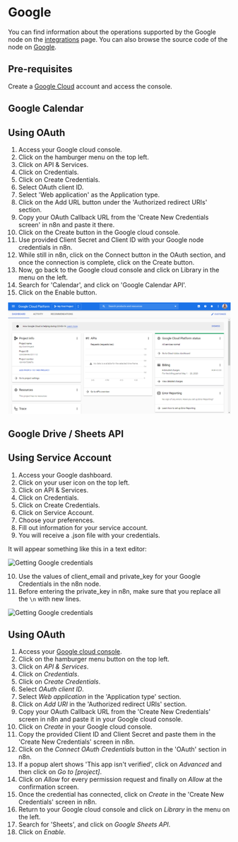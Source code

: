 # Google

You can find information about the operations supported by the Google node on the [integrations](https://n8n.io/integrations) page. You can also browse the source code of the node on [Google](https://github.com/n8n-io/n8n/tree/master/packages/nodes-base/nodes/Google).


## Pre-requisites

Create a [Google Cloud](https://cloud.google.com/) account and access the console.

## Google Calendar

<!-- ### API Key

1. Access your Google dashboard.
2. Click on your user icon on the top left.
3. Click on API & Services.
4. Click on Credentials.
5. Click on Create Credentials.
6. Click on API Key.
7. Use provided API Key with your Google node credentials in n8n.
![Getting Google credentials](https://i.imgur.com/r9KX5Gh.gif)  -->

## Using OAuth

1. Access your Google cloud console.
2. Click on the hamburger menu on the top left.
3. Click on API & Services.
4. Click on Credentials.
5. Click on Create Credentials.
6. Select OAuth client ID.
7. Select 'Web application' as the Application type.
8. Click on the Add URL button under the 'Authorized redirect URIs' section.
9. Copy your OAuth Callback URL from the 'Create New Credentials screen' in n8n and paste it there.
10. Click on the Create button in the Google cloud console.
11. Use provided Client Secret and Client ID with your Google node credentials in n8n.
12. While still in n8n, click on the Connect button in the OAuth section, and once the connection is complete, click on the Create button.
13. Now, go back to the Google cloud console and click on Library in the menu on the left.
14. Search for 'Calendar', and click on 'Google Calendar API'.
15. Click on the Enable button.

![Getting Google credentials](./using-oauth-calendar.gif)


## Google Drive / Sheets API

## Using Service Account

1. Access your Google dashboard.
2. Click on your user icon on the top left.
3. Click on API & Services.
4. Click on Credentials.
5. Click on Create Credentials.
6. Click on Service Account.
7. Choose your preferences.
8. Fill out information for your service account.
9. You will receive a .json file with your credentials.

It will appear something like this in a text editor:

![Getting Google credentials](https://i.imgur.com/zYNRAyd.png)

10. Use the values of client_email and private_key for your Google Credentials in the n8n node.
11. Before entering the private_key in n8n, make sure that you replace all the `\n` with new lines.

![Getting Google credentials](https://i.imgur.com/Q9eFy7B.gif)

## Using OAuth

1. Access your [Google cloud console](https://console.cloud.google.com).
2. Click on the hamburger menu button on the top left.
3. Click on *API & Services*.
4. Click on *Credentials*.
5. Click on *Create Credentials*.
6. Select *OAuth client ID*.
7. Select *Web application* in the 'Application type' section.
8. Click on *Add URI* in the 'Authorized redirect URIs' section.
9. Copy your OAuth Callback URL from the 'Create New Credentials' screen in n8n and paste it in your Google cloud console.
10. Click on *Create* in your Google cloud console.
11. Copy the provided Client ID and Client Secret and paste them in the 'Create New Credentials' screen in n8n.
12. Click on the *Connect OAuth Credentials* button in the 'OAuth' section in n8n.
13. If a popup alert shows 'This app isn't verified', click on *Advanced* and then click on *Go to [project]*.
14. Click on *Allow* for every permission request and finally on *Allow* at the confirmation screen.
14. Once the credential has connected, click on *Create* in the 'Create New Credentials' screen in n8n.
13. Return to your Google cloud console and click on *Library* in the menu on the left.
14. Search for 'Sheets', and click on *Google Sheets API*.
15. Click on *Enable*.

